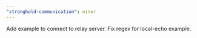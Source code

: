 ```yaml
---
"stronghold-communication": minor
---
```


Add example to connect to relay server.
Fix regex for local-echo example. 
